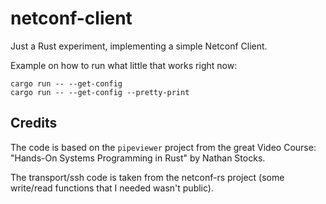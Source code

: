 # netconf-client

Just a Rust experiment, implementing a simple Netconf Client.

Example on how to run what little that works right now:

    cargo run -- --get-config
    cargo run -- --get-config --pretty-print

## Credits

The code is based on the `pipeviewer` project from the great
Video Course: "Hands-On Systems Programming in Rust" by Nathan Stocks.

The transport/ssh code is taken from the netconf-rs project
(some write/read functions that I needed wasn't public).
